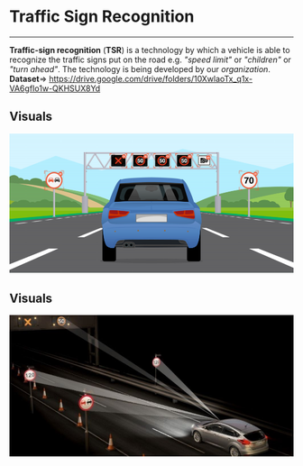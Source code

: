 # Traffic Sign Recognition

---

**Traffic-sign recognition** (**TSR**) is a technology by which a vehicle is able to recognize the traffic signs put on the road e.g. _"speed limit"_ or _"children"_ or _"turn ahead"_. The technology is being developed by our _organization_.
**Dataset**=> https://drive.google.com/drive/folders/10XwlaoTx_q1x-VA6gfIo1w-QKHSUX8Yd

## Visuals

[![demo](https://github.com/kumarharikesh/Hello-World/blob/master/TSR-1000x491.png)](#)

## Visuals

[![demo](https://github.com/kumarharikesh/Hello-World/blob/master/TSR-img0.jpg)](#)
